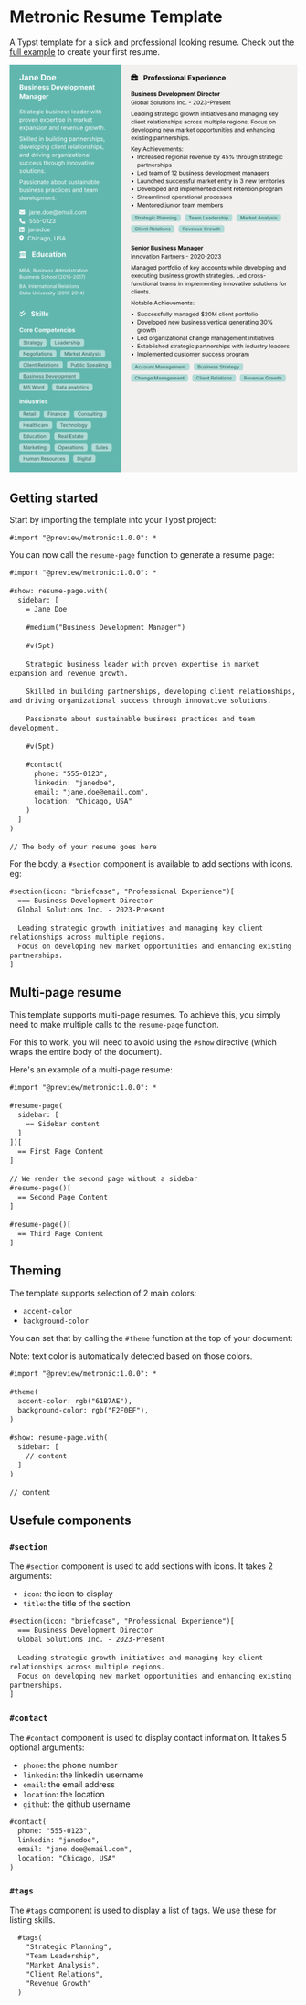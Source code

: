 # Metronic Resume Template

A Typst template for a slick and professional looking resume.
Check out the [full example](./preview/main.typ) to create your first resume.

![](thumbnail.png)

## Getting started

Start by importing the template into your Typst project:

```typst
#import "@preview/metronic:1.0.0": *
```

You can now call the `resume-page` function to generate a resume page:

```typst
#import "@preview/metronic:1.0.0": *

#show: resume-page.with(
  sidebar: [
    = Jane Doe

    #medium("Business Development Manager")

    #v(5pt)

    Strategic business leader with proven expertise in market expansion and revenue growth.

    Skilled in building partnerships, developing client relationships, and driving organizational success through innovative solutions.

    Passionate about sustainable business practices and team development.

    #v(5pt)

    #contact(
      phone: "555-0123",
      linkedin: "janedoe",
      email: "jane.doe@email.com",
      location: "Chicago, USA"
    )
  ]
)

// The body of your resume goes here
```

For the body, a `#section` component is available to add sections with icons. eg:

```typst
#section(icon: "briefcase", "Professional Experience")[
  === Business Development Director
  Global Solutions Inc. - 2023-Present

  Leading strategic growth initiatives and managing key client relationships across multiple regions.
  Focus on developing new market opportunities and enhancing existing partnerships.
]
```

## Multi-page resume

This template supports multi-page resumes. To achieve this, you simply need to make multiple calls to the `resume-page` function.

For this to work, you will need to avoid using the `#show` directive (which wraps the entire body of the document).

Here's an example of a multi-page resume:

```typst
#import "@preview/metronic:1.0.0": *

#resume-page(
  sidebar: [
    == Sidebar content
  ]
])[
  == First Page Content
]

// We render the second page without a sidebar
#resume-page()[
  == Second Page Content
]

#resume-page()[
  == Third Page Content
]
```

## Theming

The template supports selection of 2 main colors:

- `accent-color`
- `background-color`

You can set that by calling the `#theme` function at the top of your document:

Note: text color is automatically detected based on those colors.

```typst
#import "@preview/metronic:1.0.0": *

#theme(
  accent-color: rgb("61B7AE"),
  background-color: rgb("F2F0EF"),
)

#show: resume-page.with(
  sidebar: [
    // content
  ]
)

// content
```

## Usefule components

### `#section`

The `#section` component is used to add sections with icons. It takes 2 arguments:

- `icon`: the icon to display
- `title`: the title of the section

```typst
#section(icon: "briefcase", "Professional Experience")[
  === Business Development Director
  Global Solutions Inc. - 2023-Present

  Leading strategic growth initiatives and managing key client relationships across multiple regions.
  Focus on developing new market opportunities and enhancing existing partnerships.
]
```

### `#contact`

The `#contact` component is used to display contact information. It takes 5 optional arguments:

- `phone`: the phone number
- `linkedin`: the linkedin username
- `email`: the email address
- `location`: the location
- `github`: the github username

```typst
#contact(
  phone: "555-0123",
  linkedin: "janedoe",
  email: "jane.doe@email.com",
  location: "Chicago, USA"
)
```

### `#tags`

The `#tags` component is used to display a list of tags. We use these for listing skills.

```typst
  #tags(
    "Strategic Planning",
    "Team Leadership",
    "Market Analysis",
    "Client Relations",
    "Revenue Growth"
  )
```
